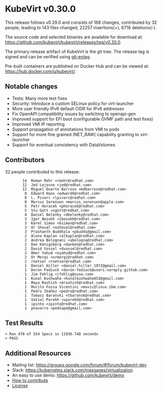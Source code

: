 KubeVirt v0.30.0
================

This release follows v0.29.0 and consists of 168 changes, contributed by
32 people, leading to 143 files changed, 22257 insertions(+), 6718 deletions(-).

The source code and selected binaries are available for download at:
<https://github.com/kubevirt/kubevirt/releases/tag/v0.30.0>.

The primary release artifact of KubeVirt is the git tree. The release tag is
signed and can be verified using [git-evtag][git-evtag].

Pre-built containers are published on Docker Hub and can be viewed at:
<https://hub.docker.com/u/kubevirt/>.

Notable changes
---------------

- Tests: Many more test fixes
- Security: Introduce a custom SELinux policy for virt-launcher
- More user friendly IPv6 default CIDR for IPv6 addresses
- Fix OpenAPI compatibility issues by switching to openapi-gen
- Improved support for EFI boot (configurable OVMF path and test fixes)
- Improved VMI IP reporting
- Support propagation of annotations from VMI to pods
- Support for more fine grained (NET_RAW( capability granting to virt-launcher
- Support for eventual consistency with DataVolumes

Contributors
------------

32 people contributed to this release:

```
        14	Roman Mohr <rmohr@redhat.com>
        12	Jed Lejosne <jed@redhat.com>
        12	Miguel Duarte Barroso <mdbarroso@redhat.com>
         8	Edward Haas <edwardh@redhat.com>
         8	L. Pivarc <lpivarc@redhat.com>
         8	Marcus Sorensen <marcus_sorensen@apple.com>
         5	Petr Horacek <phoracek@redhat.com>
         5	Stu Gott <sgott@redhat.com>
         4	Daniel Belenky <dbelenky@redhat.com>
         3	Igor Bezukh <ibezukh@redhat.com>
         3	Karel Simon <ksimon@redhat.com>
         3	Or Shoval <oshoval@redhat.com>
         3	Prashanth Buddhala <pbudds@gmail.com>
         2	Alona Kaplan <alkaplan@redhat.com>
         2	Andrea Bolognani <abologna@redhat.com>
         2	Dan Kenigsberg <danken@redhat.com>
         2	David Vossel <dvossel@redhat.com>
         2	Omer Yahud <oyahud@redhat.com>
         2	Or Mergi <ormergi@redhat.com>
         2	rnetser <rnetser@redhat.com>
         1	Daniel Hiller <daniel.hiller.1972@gmail.com>
         1	Doron Fediuck <doron-fediuck@users.noreply.github.com>
         1	Jim Fehlig <jfehlig@suse.com>
         1	Kunal Kushwaha <kunalkushwaha453@gmail.com>
         1	Maya Rashish <mrashish@redhat.com>
         1	Murilo Fossa Vicentini <muvic@linux.ibm.com>
         1	Pedro Ibáñez <pedro@redhat.com>
         1	Tomasz Baranski <tbaransk@redhat.com>
         1	Vatsal Parekh <vparekh@redhat.com>
         1	ipinto <ipinto@redhat.com>
         1	pnavarro <pednape@gmail.com>
```

Test Results
------------

```
> Ran 470 of 554 Specs in 11936.748 seconds
> PASS
```

Additional Resources
--------------------

- Mailing list: <https://groups.google.com/forum/#!forum/kubevirt-dev>
- Slack: <https://kubernetes.slack.com/messages/virtualization>
- An easy to use demo: <https://github.com/kubevirt/demo>
- [How to contribute][contributing]
- [License][license]

[git-evtag]: https://github.com/cgwalters/git-evtag#using-git-evtag
[contributing]: https://github.com/kubevirt/kubevirt/blob/master/CONTRIBUTING.md
[license]: https://github.com/kubevirt/kubevirt/blob/master/LICENSE
